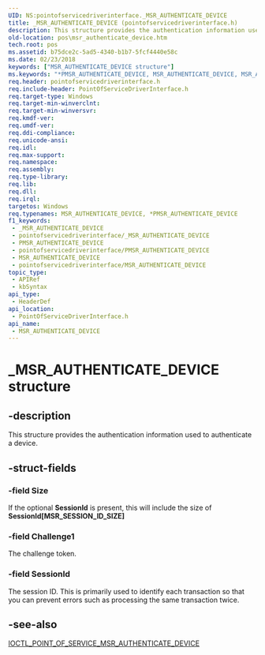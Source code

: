 ```yaml
---
UID: NS:pointofservicedriverinterface._MSR_AUTHENTICATE_DEVICE
title: _MSR_AUTHENTICATE_DEVICE (pointofservicedriverinterface.h)
description: This structure provides the authentication information used to authenticate a device.
old-location: pos\msr_authenticate_device.htm
tech.root: pos
ms.assetid: b75dce2c-5ad5-4340-b1b7-5fcf4440e58c
ms.date: 02/23/2018
keywords: ["MSR_AUTHENTICATE_DEVICE structure"]
ms.keywords: "*PMSR_AUTHENTICATE_DEVICE, MSR_AUTHENTICATE_DEVICE, MSR_AUTHENTICATE_DEVICE structure, PMSR_AUTHENTICATE_DEVICE, PMSR_AUTHENTICATE_DEVICE structure pointer, _MSR_AUTHENTICATE_DEVICE, pointofservicedriverinterface/MSR_AUTHENTICATE_DEVICE, pointofservicedriverinterface/PMSR_AUTHENTICATE_DEVICE, pos.msr_authenticate_device"
req.header: pointofservicedriverinterface.h
req.include-header: PointOfServiceDriverInterface.h
req.target-type: Windows
req.target-min-winverclnt: 
req.target-min-winversvr: 
req.kmdf-ver: 
req.umdf-ver: 
req.ddi-compliance: 
req.unicode-ansi: 
req.idl: 
req.max-support: 
req.namespace: 
req.assembly: 
req.type-library: 
req.lib: 
req.dll: 
req.irql: 
targetos: Windows
req.typenames: MSR_AUTHENTICATE_DEVICE, *PMSR_AUTHENTICATE_DEVICE
f1_keywords:
 - _MSR_AUTHENTICATE_DEVICE
 - pointofservicedriverinterface/_MSR_AUTHENTICATE_DEVICE
 - PMSR_AUTHENTICATE_DEVICE
 - pointofservicedriverinterface/PMSR_AUTHENTICATE_DEVICE
 - MSR_AUTHENTICATE_DEVICE
 - pointofservicedriverinterface/MSR_AUTHENTICATE_DEVICE
topic_type:
 - APIRef
 - kbSyntax
api_type:
 - HeaderDef
api_location:
 - PointOfServiceDriverInterface.h
api_name:
 - MSR_AUTHENTICATE_DEVICE
---
```


# _MSR_AUTHENTICATE_DEVICE structure


## -description

This structure provides the authentication information used to authenticate a device.

## -struct-fields

### -field Size

If the optional **SessionId** is present, this will include the size of **SessionId[MSR_SESSION_ID_SIZE]**

### -field Challenge1

The challenge token.

### -field SessionId

The session ID. This is primarily used to identify each transaction so that you can prevent errors such as processing the same transaction twice.

## -see-also

<a href="https://docs.microsoft.com/windows-hardware/drivers/ddi/pointofservicedriverinterface/ni-pointofservicedriverinterface-ioctl_point_of_service_msr_authenticate_device">IOCTL_POINT_OF_SERVICE_MSR_AUTHENTICATE_DEVICE</a>

